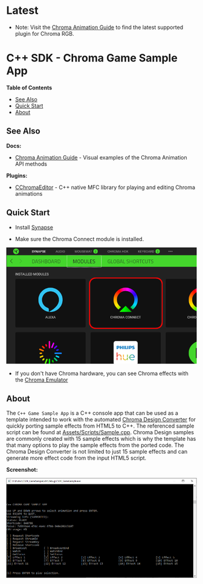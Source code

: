 # Latest

* Note: Visit the [Chroma Animation Guide](https://chroma.razer.com/ChromaGuide/) to find the latest supported plugin for Chroma RGB.

# C++ SDK - Chroma Game Sample App

**Table of Contents**

* [See Also](#see-also)
* [Quick Start](#quick-start)
* [About](#about)

<a name="see-also"></a>

## See Also

**Docs:**

* [Chroma Animation Guide](http://chroma.razer.com/ChromaGuide/) - Visual examples of the Chroma Animation API methods

**Plugins:**

* [CChromaEditor](https://github.com/RazerOfficial/CChromaEditor) - C++ native MFC library for playing and editing Chroma animations

<a name="quick-start"></a>

## Quick Start ##

* Install [Synapse](https://www.razer.com/synapse-3)

* Make sure the Chroma Connect module is installed.

![image_2](images/image_2.png)

* If you don't have Chroma hardware, you can see Chroma effects with the [Chroma Emulator](https://github.com/razerofficial/ChromaEmulator)

<a name="about"></a>

## About

The `C++ Game Sample App` is a C++ console app that can be used as a template intended to work with the automated [Chroma Design Converter](https://github.com/razerofficial/ChromaDesignConverter) for quickly porting sample effects from HTML5 to C++. The referenced sample script can be found at [Assets/Scripts/Sample.cpp](Assets/Scripts/Sample.cpp). Chroma Design samples are commonly created with 15 sample effects which is why the template has that many options to play the sample effects from the ported code. The Chroma Design Converter is not limited to just 15 sample effects and can generate more effect code from the input HTML5 script.

**Screenshot:**

![image_1](/images/image_1.png)
